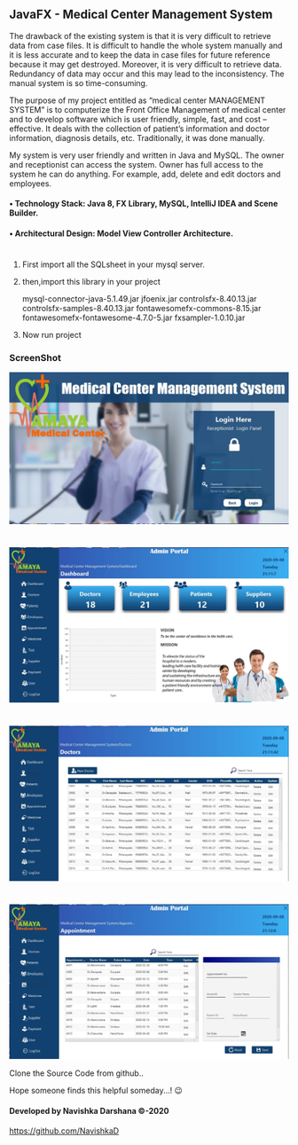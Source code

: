 ## JavaFX - Medical Center Management System

The drawback of the existing system is that it is very difficult to retrieve data from case files. It is difficult to handle the whole system manually and it is less accurate and to keep the data in case files for future reference because it may get destroyed. Moreover, it is very difficult to retrieve data. Redundancy of data may occur and this may lead to the inconsistency. The manual system is so time-consuming.

The purpose of my project entitled as “medical center MANAGEMENT SYSTEM” is to computerize the Front Office Management of medical center and to develop software which is user friendly, simple, fast, and cost – effective. It deals with the collection of patient’s information and doctor information, diagnosis details, etc. Traditionally, it was done manually.

My system is very user friendly and written in Java and MySQL. The owner and receptionist can access the system. Owner has full access to the system he can do anything. For example, add, delete and edit doctors and employees. 



#### • Technology Stack: Java 8, FX Library, MySQL, IntelliJ IDEA and Scene Builder.

#### • Architectural Design: Model View Controller Architecture.

#

1. First import all the SQLsheet in your mysql server.

2. then,import this library in your project

	mysql-connector-java-5.1.49.jar
	jfoenix.jar
	controlsfx-8.40.13.jar
	controlsfx-samples-8.40.13.jar
	fontawesomefx-commons-8.15.jar
	fontawesomefx-fontawesome-4.7.0-5.jar
	fxsampler-1.0.10.jar

3. Now run project 

### ScreenShot

![](Screenshot/Screenshot_1.jpg)
#
![](Screenshot/Screenshot_2.jpg)
#
![](Screenshot/Screenshot_3.jpg)
#
![](Screenshot/Screenshot_4.jpg)


Clone the Source Code from github..

Hope someone finds this helpful someday...! 😉

#### Developed by Navishka Darshana ©-2020

https://github.com/NavishkaD


